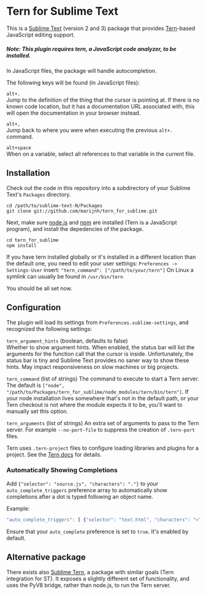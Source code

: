 # Tern for Sublime Text

This is a [Sublime Text][st] (version 2 and 3) package that provides
[Tern][tern]-based JavaScript editing support.

##### Note: This plugin requires tern, a JavaScript code analyzer, to be installed.


[st]: http://www.sublimetext.com/
[tern]: http://ternjs.net

In JavaScript files, the package will handle autocompletion.

The following keys will be found (in JavaScript files):

`alt+.`  
Jump to the definition of the thing that the cursor is pointing at. If
there is no known code location, but it has a documentation URL
associated with, this will open the documentation in your browser
instead.

`alt+,`  
Jump back to where you were when executing the previous `alt+.` command.

`alt+space`  
When on a variable, select all references to that variable in the
current file.

## Installation

Check out the code in this repository into a subdirectory of your
Sublime Text's `Packages` directory.

    cd /path/to/sublime-text-N/Packages
    git clone git://github.com/marijnh/tern_for_sublime.git

Next, make sure [node.js][node] and [npm][npm] are installed (Tern is
a JavaScript program), and install the depedencies of the package.

[node]: http://nodejs.org
[npm]: https://npmjs.org/

    cd tern_for_sublime
    npm install


If you have tern installed globally or it's installed in a different location
than the default one, you need to edit your user settings:
`Preferences -> Settings-User`
insert: `"tern_command": ["/path/to/your/tern"]`
On Linux a symlink can usually be found in `/usr/bin/tern`

You should be all set now.

## Configuration

The plugin will load its settings from `Preferences.sublime-settings`,
and recognized the following settings:

`tern_argument_hints` (boolean, defaults to false)  
Whether to show argument hints. When enabled, the status bar will list
the arguments for the function call that the cursor is inside.
Unfortunately, the status bar is tiny and Sublime Text provides no
saner way to show these hints. May impact responsiveness on slow
machines or big projects.

`tern_command` (list of strings) The command to execute to start a
Tern server. The default is
`["node", "/path/to/Packages/tern_for_sublime/node_modules/tern/bin/tern"]`.
If your node installation lives somewhere that's not in the default
path, or your Tern checkout is not where the module expects it to be,
you'll want to manually set this option.

`tern_arguments` (list of strings) An extra set of arguments to pass
to the Tern server. For example `--no-port-file` to suppress the
creation of `.tern-port` files.

Tern uses `.tern-project` files to configure loading libraries and
plugins for a project. See the [Tern docs][docs] for details.

[docs]: http://ternjs.net/doc/manual.html#configuration

### Automatically Showing Completions

Add `{"selector": "source.js", "characters": "."}` to your `auto_complete_triggers` preference array to automatically show completions after a dot is typed following an object name.

Example:
```javascript
"auto_complete_triggers": [ {"selector": "text.html", "characters": "<"}, {"selector": "source.js", "characters": "."} ]
```

Ensure that your `auto_complete` preference is set to `true`. It's enabled by default.

## Alternative package

There exists also [Sublime Tern][stern], a package with similar goals
(Tern integration for ST). It exposes a slightly different set of
functionality, and uses the PyV8 bridge, rather than node.js, to run
the Tern server.

[stern]: https://github.com/emmetio/sublime-tern
